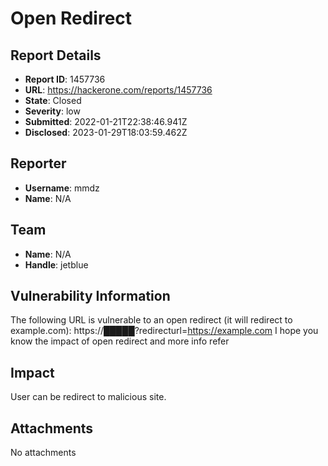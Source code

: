 # Open Redirect

## Report Details
- **Report ID**: 1457736
- **URL**: https://hackerone.com/reports/1457736
- **State**: Closed
- **Severity**: low
- **Submitted**: 2022-01-21T22:38:46.941Z
- **Disclosed**: 2023-01-29T18:03:59.462Z

## Reporter
- **Username**: mmdz
- **Name**: N/A

## Team
- **Name**: N/A
- **Handle**: jetblue

## Vulnerability Information
The following URL is vulnerable to an open redirect (it will redirect to example.com):
https://█████?redirecturl=https://example.com
I hope you know the impact of open redirect and more info refer

## Impact

User can be redirect to malicious site.

## Attachments
No attachments
